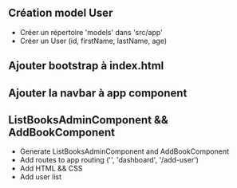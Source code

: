 ## Création model User

* Créer un répertoire 'models' dans 'src/app'
* Créer un User (id, firstName, lastName, age)

## Ajouter bootstrap à index.html

## Ajouter la navbar à app component

## ListBooksAdminComponent && AddBookComponent
* Generate ListBooksAdminComponent and AddBookComponent
* Add routes to app routing ('', 'dashboard', '/add-user')
* Add HTML && CSS
* Add user list


